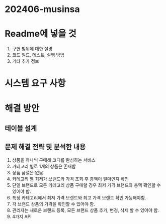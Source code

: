 # 202406-musinsa

# Readme에 넣을 것
1. 구현 범위에 대한 설명
2. 코드 빌드, 테스트, 실행 방법
3. 기타 추가 정보

# 시스템 요구 사항

# 해결 방안
## 테이블 설계

## 문제 해결 전략 및 분석한 내용
1. 상품을 하나씩 구매해 코디를 완성하는 서비스
2. 카테고리 별로 1개의 상품은 존재함 
3. 상품 품절은 없음
4. 카테고리 별 최저가 브랜드와 가격 조회 후 총액이 얼마인지 확인
5. 단일 브랜드로 모든 카테고리 상품 구매할 경우 최저 가격 브랜드와 총액 확인할 수 있어야 함.
6. 특정 카테고리에서 최저 가격 브랜드와 최고 가격 브랜드 확인 가능해야함.
7. 각 브랜드 상품의 가격을 확인할 수 있어야 함.
8. 관리자는 새로운 브랜드 등록, 모든 브랜드 상품 추가, 변경, 삭제 할 수 있어야 함.
9. 4가지 API